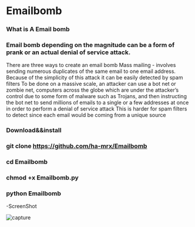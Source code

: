 # Emailbomb


### What is A Email bomb


### Email bomb depending on the magnitude can be a form of prank or an actual denial of service attack.
There are three ways to create an email bomb Mass mailing - involves sending numerous duplicates of the 
same email to one email address. Because of the simplicity of this attack it can be easily detected by spam filters
To be done on a massive scale, an attacker can use a bot net or zombie net, computers across the globe
which are under the attacker’s control due to some form of malware such as Trojans, and then instructing the bot net to
send millions of emails to a single or a few addresses at once in order to perform a denial of service attack
This is harder for spam filters to detect since each email would be coming from a unique source

### Download&&install

### git clone https://github.com/ha-mrx/Emailbomb

### cd Emailbomb

### chmod +x Emailbomb.py

### python Emailbomb


-ScreenShot


![capture](https://user-images.githubusercontent.com/33704360/37691443-29be80c2-2cc3-11e8-87d2-db8de9bcf00d.PNG)
